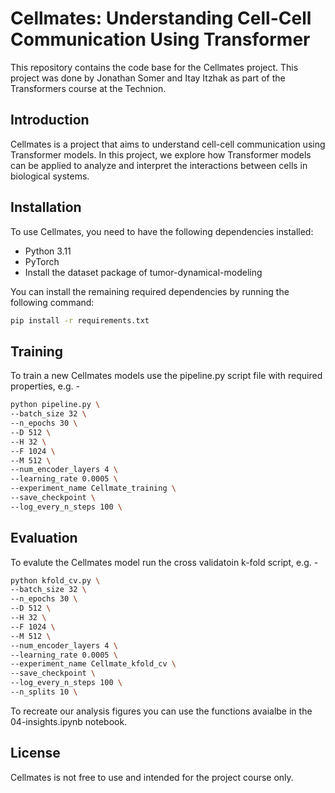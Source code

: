 # Cellmates: Understanding Cell-Cell Communication Using Transformer
This repository contains the code base for the Cellmates project.
This project was done by Jonathan Somer and Itay Itzhak as part of the Transformers course at the Technion.

## Introduction
Cellmates is a project that aims to understand cell-cell communication using Transformer models. In this project, we explore how Transformer models can be applied to analyze and interpret the interactions between cells in biological systems.

## Installation
To use Cellmates, you need to have the following dependencies installed:
- Python 3.11
- PyTorch
- Install the dataset package of tumor-dynamical-modeling

You can install the remaining required dependencies by running the following command:
```bash
pip install -r requirements.txt
```
## Training
To train a new Cellmates models use the pipeline.py script file with required properties, e.g. -

```bash
python pipeline.py \
--batch_size 32 \
--n_epochs 30 \
--D 512 \
--H 32 \
--F 1024 \
--M 512 \
--num_encoder_layers 4 \
--learning_rate 0.0005 \
--experiment_name Cellmate_training \
--save_checkpoint \
--log_every_n_steps 100 \
```

## Evaluation
To evalute the Cellmates model run the cross validatoin k-fold script, e.g. -

```bash
python kfold_cv.py \
--batch_size 32 \
--n_epochs 30 \
--D 512 \
--H 32 \
--F 1024 \
--M 512 \
--num_encoder_layers 4 \
--learning_rate 0.0005 \
--experiment_name Cellmate_kfold_cv \
--save_checkpoint \
--log_every_n_steps 100 \
--n_splits 10 \
```

To recreate our analysis figures you can use the functions avaialbe in the 04-insights.ipynb notebook.


## License

Cellmates is not free to use and intended for the project course only.
